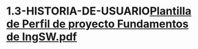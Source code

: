 # 1.3-HISTORIA-DE-USUARIO[Plantilla de Perfil de proyecto Fundamentos de IngSW.pdf](https://github.com/user-attachments/files/18080113/Plantilla.de.Perfil.de.proyecto.Fundamentos.de.IngSW.pdf)
